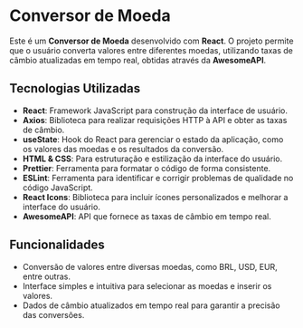 # Conversor de Moeda

Este é um **Conversor de Moeda** desenvolvido com **React**. O projeto permite que o usuário converta valores entre diferentes moedas, utilizando taxas de câmbio atualizadas em tempo real, obtidas através da **AwesomeAPI**.

## Tecnologias Utilizadas

- **React**: Framework JavaScript para construção da interface de usuário.
- **Axios**: Biblioteca para realizar requisições HTTP à API e obter as taxas de câmbio.
- **useState**: Hook do React para gerenciar o estado da aplicação, como os valores das moedas e os resultados da conversão.
- **HTML & CSS**: Para estruturação e estilização da interface do usuário.
- **Prettier**: Ferramenta para formatar o código de forma consistente.
- **ESLint**: Ferramenta para identificar e corrigir problemas de qualidade no código JavaScript.
- **React Icons**: Biblioteca para incluir ícones personalizados e melhorar a interface do usuário.
- **AwesomeAPI**: API que fornece as taxas de câmbio em tempo real.

## Funcionalidades

- Conversão de valores entre diversas moedas, como BRL, USD, EUR, entre outras.
- Interface simples e intuitiva para selecionar as moedas e inserir os valores.
- Dados de câmbio atualizados em tempo real para garantir a precisão das conversões.


